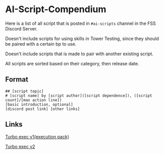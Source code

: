 # AI-Script-Compendium
Here is a list of all script that is posted in `#ai-scripts` channel in the FSS Discord Server.

Doesn't include scripts for using skills in Tower Testing, since they should be paired with a certain bp to use.

Doesn't include scripts that is made to pair with another existing script.

All scripts are sorted based on their category, then release date.

## Format
```
## [script topic]
# [script name] by [script author]([script dependence]), ([script count]/[max action line])
[basic introduction, optional]
[discord post link] [other links]
```

## Links
[Turbo exec v1(execution pack)](https://github.com/Xenos6666/TPT2_scripts/blob/main/common/execution_stack/README.md)

[Turbo exec v2](https://github.com/Xenos6666/TPT2_scripts/blob/main/common/turbo_exec/README.md)
